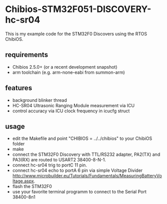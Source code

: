 Chibios-STM32F051-DISCOVERY-hc-sr04
==============================

This is my example code for the STM32F0 Discovers using the RTOS ChibiOS.

requirements
------------
* Chibios 2.5.0+ (or a recent development snapshot)
* arm toolchain (e.g. arm-none-eabi from summon-arm)

features
--------
* background blinker thread
* HC-SR04 Ultrasonic Ranging Module measurement via ICU
* control accuracy via ICU clock frequency in icucfg struct

usage
-----
* edit the Makefile and point "CHIBIOS = ../../chibios" to your ChibiOS folder
* make
* connect the STM32F0 Discovery with TTL/RS232 adapter, PA2(TX) and PA3(RX) are routed to USART2 38400-8-N-1.
* connect hc-sr04 trig to portC 11 pin.
* connect hc-sr04 echo to portA 6 pin via simple Voltage Divider http://www.microbuilder.eu/Tutorials/Fundamentals/MeasuringBatteryVoltage.aspx.
* flash the STM32F0
* use your favorite terminal programm to connect to the Serial Port 38400-8n1 

